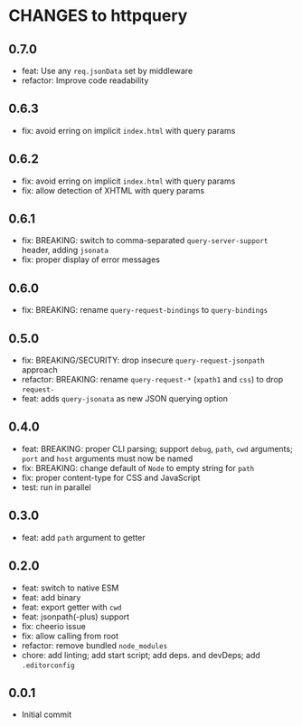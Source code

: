 # CHANGES to httpquery

## 0.7.0

- feat: Use any `req.jsonData` set by middleware
- refactor: Improve code readability

## 0.6.3

- fix: avoid erring on implicit `index.html` with query params

## 0.6.2

- fix: avoid erring on implicit `index.html` with query params
- fix: allow detection of XHTML with query params

## 0.6.1

- fix: BREAKING: switch to comma-separated `query-server-support` header,
  adding `jsonata`
- fix: proper display of error messages

## 0.6.0

- fix: BREAKING: rename `query-request-bindings` to `query-bindings`

## 0.5.0

- fix: BREAKING/SECURITY: drop insecure `query-request-jsonpath` approach
- refactor: BREAKING: rename `query-request-*` (`xpath1` and `css`) to drop
  `request-`
- feat: adds `query-jsonata` as new JSON querying option

## 0.4.0

- feat: BREAKING: proper CLI parsing; support `debug`, `path`, `cwd` arguments;
  `port` and `host` arguments must now be named
- fix: BREAKING: change default of `Node` to empty string for `path`
- fix: proper content-type for CSS and JavaScript
- test: run in parallel

## 0.3.0

- feat: add `path` argument to getter

## 0.2.0

- feat: switch to native ESM
- feat: add binary
- feat: export getter with `cwd`
- feat: jsonpath(-plus) support
- fix: cheerio issue
- fix: allow calling from root
- refactor: remove bundled `node_modules`
- chore: add linting; add start script; add deps. and devDeps; add
  `.editorconfig`

## 0.0.1

- Initial commit
